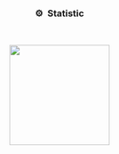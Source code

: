 
### <p align="center">⚙️ &nbsp;Statistic</p>
<br>
<p align="center">
<a href="https://github.com/Artik77z">
  <img height="180em" src="https://github-readme-stats-eight-theta.vercel.app/api?username=Artik77z&show_icons=true&theme=react&include_all_commits=true&locale=fr"/>





